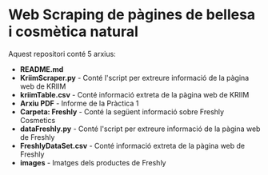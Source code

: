 # Web Scraping de pàgines de bellesa i cosmètica natural

Aquest repositori conté 5 arxius:
<ul>
  <li><strong>README.md</strong></li>
  <li><strong>KriimScraper.py</strong> - Conté l'script per extreure informació de la pàgina web de KRIIM</li>
  <li><strong>kriimTable.csv</strong> - Conté informació extreta de la pàgina web de KRIIM</li>
  <li><strong>Arxiu PDF</strong> - Informe de la Pràctica 1</li>
  <li><strong>Carpeta: Freshly</strong> - Conté la següent informació sobre Freshly Cosmetics</li>
  <li><strong>dataFreshly.py</strong> - Conté l'script per extreure informació de la pàgina web de Freshly</li>
  <li><strong>FreshlyDataSet.csv</strong> - Conté informació extreta de la pàgina web de Freshly</li>
  <li><strong>images</strong> - Imatges dels productes de Freshly</li>
</ul>

